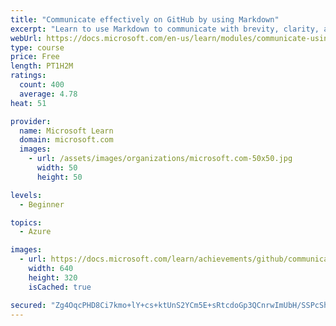 ```yaml
---
title: "Communicate effectively on GitHub by using Markdown"
excerpt: "Learn to use Markdown to communicate with brevity, clarity, and expression."
webUrl: https://docs.microsoft.com/en-us/learn/modules/communicate-using-markdown/
type: course
price: Free
length: PT1H2M
ratings:
  count: 400
  average: 4.78
heat: 51

provider:
  name: Microsoft Learn
  domain: microsoft.com
  images:
    - url: /assets/images/organizations/microsoft.com-50x50.jpg
      width: 50
      height: 50

levels:
  - Beginner

topics:
  - Azure

images:
  - url: https://docs.microsoft.com/learn/achievements/github/communicate-using-markdown-social.png
    width: 640
    height: 320
    isCached: true

secured: "Zg4OqcPHD8Ci7kmo+lY+cs+ktUnS2YCm5E+sRtcdoGp3QCnrwImUbH/SSPcSh39JQPLB9t/0fMf+146aMfgmKuudwCKUWdNlW4NUBwpoARd6swRqYZZJI/tGhRGSztT75+u9TAJ5qDjfJEdKP3uXq7YzXrW1jCeejGOCbXfyaKirz6+r2l1czwkIRAuuusZyuiPOMysnAIk985fu2k+agV5a7vToP1zgNU3hVedx/gCZ1DO4ECyZQRAlTZHN+PLeuxjhbjQEk4+BPqASDjo9DXeA8qRlv0vVUtjT2HmzcQTybYZvM3NpFDBdJvqlccj2/eExumxegPQWO7/k777b6EwEonoq4qc9hrD3RIs1jG1iQ+YQGSHob6iChF7WeptdbXKe5rnp9dkMIyet2cs34heeM9ID7azEizXqaW3CUAY=;ibDM4CVYzRNZudF43pxRgA=="
---
```


